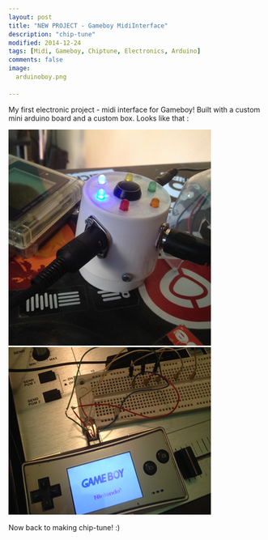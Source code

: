 ```yaml
---
layout: post
title: "NEW PROJECT - Gameboy MidiInterface"
description: "chip-tune"
modified: 2014-12-24
tags: [Midi, Gameboy, Chiptune, Electronics, Arduino]
comments: false
image: 
  arduinoboy.png

---
```


My first electronic project - midi interface for Gameboy! Built with a custom mini arduino board and a custom box. Looks like that :

<img src="/images/arduinoboy.png">

<img src="/images/gbaMicro.png">

Now back to making chip-tune! :)
